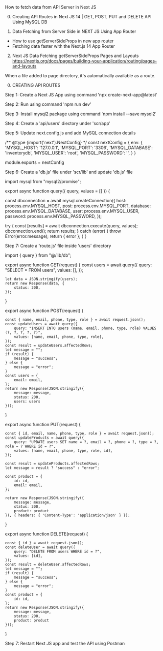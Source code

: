 How to fetch data from API Server in Next JS

0. Creating API Routes in Next JS 14 | GET, POST, PUT and DELETE API Using MySQL DB

1. Data Fetching from Server Side in NEXT JS Using App Router
 - How to use getServerSideProps in new app router
 - Fetching data faster with the Next.js 14 App Router


2. Next JS Data Fetching getServerSideProps
Pages and Layouts
https://nextjs.org/docs/pages/building-your-application/routing/pages-and-layouts

When a file added to page directory, it's automatically available as a route.



0. CREATING API ROUTES

Step 1: Create a Next JS App using command 'npx create-next-app@latest'

Step 2: Run using command 'npm run dev'

Step 3: Install mysql2 package using command 'npm install --save mysql2'

Step 4: Create a 'api/users' diectory under 'scr/app'

Step 5: Update next.config.js and add MySQL connection details

/** @type {import('next').NextConfig} */
const nextConfig = {
    env: {
        'MYSQL_HOST': '127.0.0.1',
        'MYSQL_PORT': '3306',
        'MYSQL_DATABASE': 'inventorydb',
        'MYSQL_USER': 'root',
        'MYSQL_PASSWORD': '',
    }
}

module.exports = nextConfig



Step 6: Create a 'db.js' file under 'scr/lib' and update 'db.js' file

import mysql from "mysql2/promise";

export async function query({ query, values = [] }) {

  const dbconnection = await mysql.createConnection({
    host: process.env.MYSQL_HOST,
    post: process.env.MYSQL_PORT,
    database: process.env.MYSQL_DATABASE,
    user: process.env.MYSQL_USER,
    password: process.env.MYSQL_PASSWORD,
  });

  try {
    const [results] = await dbconnection.execute(query, values);
    dbconnection.end();
    return results;
  } catch (error) {
    throw Error(error.message);
    return { error };
  }
}


Step 7: Create a 'route.js' file inside 'users' directory

import { query } from "@/lib/db";

export async function GET(request) {
    const users = await query({
        query: "SELECT * FROM users",
        values: [],
    });

    let data = JSON.stringify(users);
    return new Response(data, {
        status: 200,
    });
}

export async function POST(request) {

    const { name, email, phone, type, role } = await request.json();
    const updateUsers = await query({
        query: "INSERT INTO users (name, email, phone, type, role) VALUES (?, ?, ?, ?, ?)",
        values: [name, email, phone, type, role],
    });
    const result = updateUsers.affectedRows;
    let message = "";
    if (result) {
        message = "success";
    } else {
        message = "error";
    }
    const users = {
        email: email,
    };
    return new Response(JSON.stringify({
        message: message,
        status: 200,
        users: users
    }));
}

export async function PUT(request) {

    const { id, email, name, phone, type, role } = await request.json();
    const updateProducts = await query({
        query: "UPDATE users SET name = ?, email = ?, phone = ?, type = ?, role = ? WHERE id = ?",
        values: [name, email, phone, type, role, id],
    });

    const result = updateProducts.affectedRows;
    let message = result ? "success" : "error";

    const product = {
        id: id,
        email: email,
    };

    return new Response(JSON.stringify({
        message: message,
        status: 200,
        product: product
    }), { headers: { 'Content-Type': 'application/json' } });

}


export async function DELETE(request) {

    const { id } = await request.json();
    const deleteUser = await query({
        query: "DELETE FROM users WHERE id = ?",
        values: [id],
    });
    const result = deleteUser.affectedRows;
    let message = "";
    if (result) {
        message = "success";
    } else {
        message = "error";
    }
    const product = {
        id: id,
    };
    return new Response(JSON.stringify({
        message: message,
        status: 200,
        product: product
    }));

}


Step 7: Restart Next JS app and test the API using Postman








